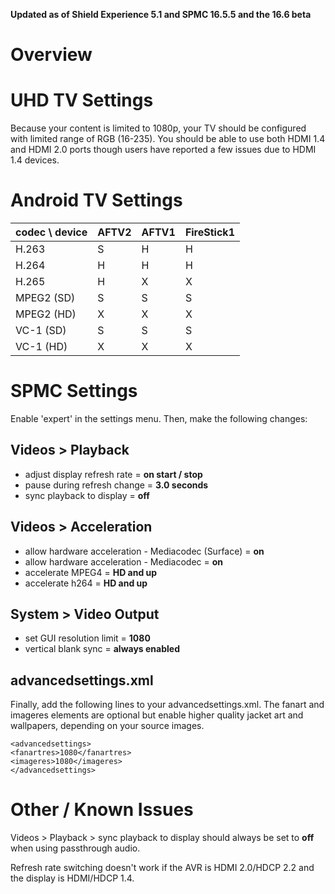 **Updated as of Shield Experience 5.1 and SPMC 16.5.5 and the 16.6 beta**

# Overview
# UHD TV Settings
Because your content is limited to 1080p, your TV should be configured with limited range of RGB (16-235). You should be able to use both HDMI 1.4 and HDMI 2.0 ports though users have reported a few issues due to HDMI 1.4 devices.


# Android TV Settings

codec \ device | AFTV2 | AFTV1 | FireStick1
-------------- | ----- | ----- | ----------
H.263 | S | H | H
H.264 | H | H | H
H.265 | H | X | X
MPEG2 (SD) | S | S | S
MPEG2 (HD) | X | X | X
VC-1 (SD) | S | S | S
VC-1 (HD) | X | X | X


# SPMC Settings
Enable 'expert' in the settings menu. Then, make the following changes:

## Videos > Playback
* adjust display refresh rate = **on start / stop**
* pause during refresh change = **3.0 seconds**
* sync playback to display = **off**

## Videos > Acceleration
* allow hardware acceleration - Mediacodec (Surface) = **on**
* allow hardware acceleration - Mediacodec = **on**
* accelerate MPEG4 = **HD and up**
* accelerate h264 = **HD and up**

## System > Video Output
* set GUI resolution limit = **1080**
* vertical blank sync = **always enabled**

## advancedsettings.xml
Finally, add the following lines to your advancedsettings.xml. The fanart and imageres elements are optional but enable higher quality jacket art and wallpapers, depending on your source images.

```
<advancedsettings>
<fanartres>1080</fanartres>
<imageres>1080</imageres>
</advancedsettings>

```


# Other / Known Issues
Videos > Playback > sync playback to display should always be set to **off** when using passthrough audio.

Refresh rate switching doesn't work if the AVR is HDMI 2.0/HDCP 2.2 and the display is HDMI/HDCP 1.4. 
